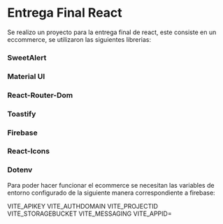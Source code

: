 # Entrega Final React

Se realizo un proyecto para la entrega final de react, este consiste en un eccommerce, se utilizaron las siguientes librerias:

### SweetAlert
### Material UI
### React-Router-Dom
### Toastify
### Firebase
### React-Icons
### Dotenv

Para poder hacer funcionar el ecommerce se necesitan las variables de entorno configurado de la siguiente manera correspondiente a firebase:

VITE_APIKEY
VITE_AUTHDOMAIN
VITE_PROJECTID
VITE_STORAGEBUCKET
VITE_MESSAGING
VITE_APPID=
